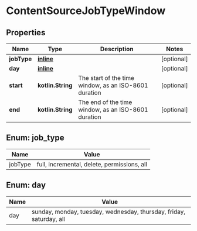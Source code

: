 
# ContentSourceJobTypeWindow

## Properties
Name | Type | Description | Notes
------------ | ------------- | ------------- | -------------
**jobType** | [**inline**](#JobTypeEnum) |  |  [optional]
**day** | [**inline**](#DayEnum) |  |  [optional]
**start** | **kotlin.String** | The start of the time window, as an ISO-8601 duration |  [optional]
**end** | **kotlin.String** | The end of the time window, as an ISO-8601 duration |  [optional]


<a name="JobTypeEnum"></a>
## Enum: job_type
Name | Value
---- | -----
jobType | full, incremental, delete, permissions, all


<a name="DayEnum"></a>
## Enum: day
Name | Value
---- | -----
day | sunday, monday, tuesday, wednesday, thursday, friday, saturday, all



